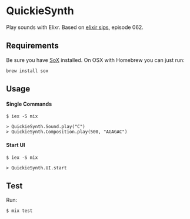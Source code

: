 # QuickieSynth

Play sounds with Elixr.
Based on [elixir sips](http://elixirsips.com/), episode 062.

## Requirements

Be sure you have [SoX](http://sox.sourceforge.net/sox.html) installed.
On OSX with Homebrew you can just run:

```
brew install sox
```

## Usage

#### Single Commands

```
$ iex -S mix

> QuickieSynth.Sound.play("C")
> QuickieSynth.Composition.play(500, "AGAGAC")
```

#### Start UI

```
$ iex -S mix

> QuickieSynth.UI.start
```

## Test

Run:

```
$ mix test
```
